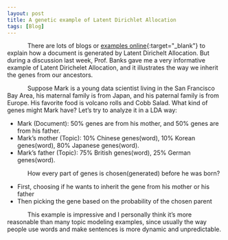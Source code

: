```yaml
---
layout: post
title: A genetic example of Latent Dirichlet Allocation
tags: [Blog]
---
```

&nbsp;&nbsp;&nbsp;&nbsp;&nbsp;&nbsp;&nbsp;&nbsp;&nbsp;&nbsp;&nbsp;&nbsp;There are lots of blogs or [examples online](https://www.quora.com/What-is-a-good-explanation-of-Latent-Dirichlet-Allocation){:target="_blank"} to explain how a document is generated by Latent Dirichelt Allocation. But during a discussion last week, Prof. Banks gave me a very informative example of Latent Dirichelet Allocation, and it illustrates the way we inherit the genes from our ancestors.

&nbsp;&nbsp;&nbsp;&nbsp;&nbsp;&nbsp;&nbsp;&nbsp;&nbsp;&nbsp;&nbsp;&nbsp;Suppose Mark is a young data scientist living in the San Francisco Bay Area, his maternal family is from Japan, and his paternal family is from Europe. His favorite food is volcano rolls and Cobb Salad. What kind of genes might Mark have? Let’s try to analyze it in a LDA way:

*	Mark (Document): 50% genes are from his mother, and 50% genes are from his father.
*	Mark’s mother (Topic): 10% Chinese genes(word), 10% Korean genes(word), 80% Japanese genes(word).
*	Mark’s father (Topic): 75% British genes(word), 25% German genes(word).

&nbsp;&nbsp;&nbsp;&nbsp;&nbsp;&nbsp;&nbsp;&nbsp;&nbsp;&nbsp;&nbsp;&nbsp;How every part of genes is chosen(generated) before he was born?

*	First, choosing if he wants to inherit the gene from his mother or his father
*	Then picking the gene based on the probability of the chosen parent

&nbsp;&nbsp;&nbsp;&nbsp;&nbsp;&nbsp;&nbsp;&nbsp;&nbsp;&nbsp;&nbsp;&nbsp;This example is impressive and I personally think it’s more reasonable than many topic modeling examples, since usually the way people use words and make sentences is more dynamic and unpredictable.
